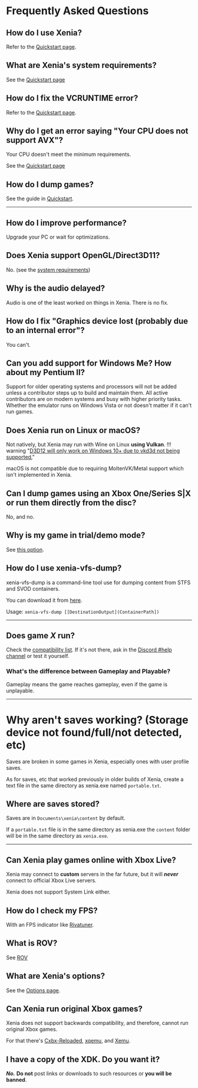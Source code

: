 # Frequently Asked Questions

## How do I use Xenia?

Refer to the [Quickstart page](quickstart).

## What are Xenia's system requirements?

See the [Quickstart page](quickstart/system_requirements)

## How do I fix the VCRUNTIME error?

Refer to the [Quickstart page](quickstart).

## Why do I get an error saying "Your CPU does not support AVX"?

Your CPU doesn't meet the minimum requirements.

See the [Quickstart page](quickstart/system_requirements)

## How do I dump games?

See the guide in [Quickstart](quickstart/dumping).

---

## How do I improve performance?

Upgrade your PC or wait for optimizations.

## Does Xenia support OpenGL/Direct3D11?

No. (see the [system requirements](https://github.com/xenia-project/xenia/wiki/Quickstart#system-requirements))

## Why is the audio delayed?

Audio is one of the least worked on things in Xenia. There is no fix.

## How do I fix "Graphics device lost (probably due to an internal error"?

You can't.

## Can you add support for Windows Me? How about my Pentium II?

Support for older operating systems and processors will not be added unless a
contributor steps up to build and maintain them. All active contributors are on
modern systems and busy with higher priority tasks. Whether the emulator runs on
Windows Vista or not doesn't matter if it can't run games.

## Does Xenia run on Linux or macOS?

Not natively, but Xenia may run with Wine on Linux **using Vulkan**.
!!! warning "[D3D12 will only work on Windows 10+ due to vkd3d not being supported.](https://github.com/xenia-project/xenia/wiki/Quickstart#minimum)"

macOS is not compatible due to requiring MoltenVK/Metal support which isn't implemented in Xenia.

## Can I dump games using an Xbox One/Series S|X or run them directly from the disc?

No, and no.

## Why is my game in trial/demo mode?

See [this option](https://github.com/xenia-project/xenia/wiki/Options#Run_games_as_fullactivated).

## How do I use xenia-vfs-dump?
xenia-vfs-dump is a command-line tool use for dumping content from STFS and SVOD containers.

You can download it from [here](https://github.com/xenia-project/release-builds-windows/releases/latest/xenia.zip).

Usage: `xenia-vfs-dump [[DestinationOutput](ContainerPath])`

---

## Does game *X* run?
Check the [compatibility list](https://github.com/xenia-project/game-compatibility#game-compatibility). If it's not there, ask in the [Discord #help channel](https://discord.gg/Q9mxZf9) or test it yourself.

<!--- TODO(halotroop2288): Solve the dynamic compatibility tracker problem

??? info "Compatibility List"
    <iframe style="background-color: white;" src="https://azu.github.io/github-issue-widget/?owner=xenia-project&repo=game-compatibility&limit=100&state=open&label=state-playable" allowtransparency="false" frameborder="yes" scrolling="yes" width="100%"></iframe>

--->

### What's the difference between Gameplay and Playable?
Gameplay means the game reaches gameplay, even if the game is unplayable.

---

# Why aren't saves working? (Storage device not found/full/not detected, etc)

Saves are broken in some games in Xenia, especially ones with user profile saves.

As for saves, etc that worked previously in older builds of Xenia, create a text file in the same directory as xenia.exe named `portable.txt`.

## Where are saves stored?

Saves are in `Documents\xenia\content` by default.

If a `portable.txt` file is in the same directory as xenia.exe the `content` folder will be in the same directory as `xenia.exe`.

<!---
# How do I transfer saves to/from Xenia?
--->

---

## Can Xenia play games online with Xbox Live?

Xenia may connect to **custom** servers in the far future, but it will ***never*** connect to official Xbox Live servers.

Xenia does not support System Link either.

## How do I check my FPS?

With an FPS indicator like [Rivatuner](https://www.guru3d.com/files-details/rtss-rivatuner-statistics-server-download.html).

## What is ROV?

See [ROV](https://github.com/xenia-project/xenia/wiki/ROV)

## What are Xenia's options?

See the [Options page](https://github.com/xenia-project/xenia/Options).

## Can Xenia run original Xbox games?

Xenia does not support backwards compatibility, and therefore, cannot run original Xbox games.

For that there's [Cxbx-Reloaded](https://github.com/Cxbx-Reloaded/Cxbx-Reloaded), [xqemu](https://github.com/xqemu/xqemu), and [Xemu](https://github.com/mborgerson/xemu).

## I have a copy of the XDK. Do you want it?

***No.*** **Do not** post links or downloads to such resources or **you will be banned**.
